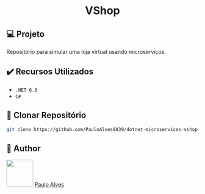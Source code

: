 <h1 align="center">VShop</h1>

## :computer: Projeto

Repositório para simular uma loja virtual usando microserviços.

## ✔️ Recursos Utilizados

- `.NET 6.0`
- `C#`

## :floppy_disk: Clonar Repositório

```bash
git clone https://github.com/PauloAlves8039/dotnet-microservices-vshop.git
```

## :boy: Author

<a href="https://github.com/PauloAlves8039"><img src="https://avatars.githubusercontent.com/u/57012714?v=4" width=70></a>
[Paulo Alves](https://github.com/PauloAlves8039)
